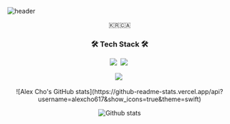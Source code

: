 ![header](https://capsule-render.vercel.app/api?type=soft&color=auto&height=150&section=header&text=YeonsuIm&fontSize=70&animation=twinkling)

<p align="center">
🇰🇷🇨🇦
</p>

<h3 align="center">🛠 Tech Stack 🛠</h3>

<p align="center">
  <img src="https://img.shields.io/badge/Swift-3766AB?style=flat-square&logo=Swift&logoColor=white&color=critical"/></a>&nbsp 
  <img src="https://img.shields.io/badge/Flutter-007396?style=flat-square&logo=Flutter&logoColor=white&color=blue"/></a>&nbsp 
</p>

<p align="center">
  <a href="https://velog.io/@alexcho617"><img src="https://img.shields.io/badge/Tech%20Blog-11B48A?style=flat-square&logo=Vimeo&logoColor=white&link=https://velog.io/@alexcho617"/></a>&nbsp
</p>




<p align="center">
![Alex Cho's GitHub stats](https://github-readme-stats.vercel.app/api?username=alexcho617&show_icons=true&theme=swift)
</p>

<p align="center">
  <img align="center"src="https://github-readme-stats.vercel.app/api?username=yxxnsu&theme=dark&show_icons=true&count_private=true&include_all_commits=true&hide=stars,contribs&locale=kr" alt="Github stats" />
</p>
